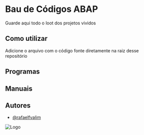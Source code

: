 # Bau de Códigos ABAP

Guarde aqui todo o loot dos projetos vividos



## Como utilizar
Adicione o arquivo com o código fonte diretamente na raiz desse repositório
## Programas

## Manuais

## Autores

- [@rafaelfvalim](https://github.com/rafaelfvalim)


![Logo](https://cdn.blizzardwatch.com/wp-content/uploads/2019/10/BlizzCon-Chest-Header.jpg)

